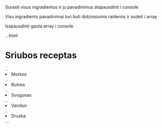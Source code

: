 Surasti visus ingradientus ir ju pavadinimus atspausdinti i console

Visu ingradientu pavadinimai turi buti didziosiomis raidemis ir sudeti i array

Isspausdinti gauta array i console

...html
<h1>Sriubos receptas</h1>
<u1>
..<li>Morkos</li>
..<li>Bulves</li>
..<li>Svogunas</li>
..<li>Vanduo</li>
..<li>Druska</li>
</ul>
...